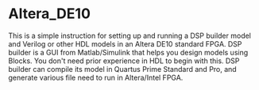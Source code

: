 # Altera_DE10
This is a simple instruction for setting up and running a DSP builder model and Verilog or other HDL models in an Altera DE10 standard FPGA.
DSP builder is a GUI from Matlab/Simulink that helps you design models using Blocks. You don't need prior experience in HDL to begin with this. DSP builder can compile its model in Quartus Prime Standard and Pro, and generate various file need to run in Altera/Intel FPGA. 
